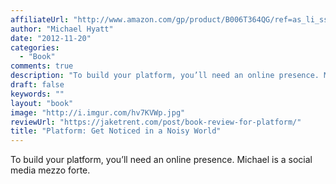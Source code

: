 ```yaml
---
affiliateUrl: "http://www.amazon.com/gp/product/B006T364QG/ref=as_li_ss_tl?ie=UTF8&camp=1789&creative=390957&creativeASIN=B006T364QG&linkCode=as2&tag=jaktre-20"
author: "Michael Hyatt"
date: "2012-11-20"
categories:
  - "Book"
comments: true
description: "To build your platform, you’ll need an online presence. Michael is a social media mezzo forte."
draft: false
keywords: ""
layout: "book"
image: "http://i.imgur.com/hv7KVWp.jpg"
reviewUrl: "https://jaketrent.com/post/book-review-for-platform/"
title: "Platform: Get Noticed in a Noisy World"
---
```


To build your platform, you’ll need an online presence. Michael is a social media mezzo forte.
